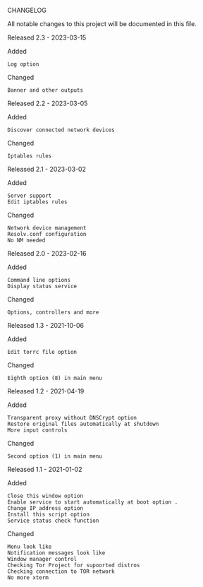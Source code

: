 CHANGELOG

All notable changes to this project will be documented in this file.

Released
2.3 - 2023-03-15

Added

    Log option

Changed

    Banner and other outputs



Released
2.2 - 2023-03-05

Added

    Discover connected network devices

Changed

    Iptables rules



Released
2.1 - 2023-03-02

Added

    Server support
    Edit iptables rules

Changed

    Network device management
    Resolv.conf configuration
    No NM needed



Released
2.0 - 2023-02-16

Added

    Command line options
    Display status service

Changed

    Options, controllers and more
    


Released
1.3 - 2021-10-06

Added

    Edit torrc file option
    

Changed

    Eighth option (8) in main menu
    


Released
1.2 - 2021-04-19

Added

    Transparent proxy without DNSCrypt option
    Restore original files automatically at shutdown
    More input controls
    

Changed

    Second option (1) in main menu
    

Released
1.1 - 2021-01-02


Added

    Close this window option
    Enable service to start automatically at boot option .
    Change IP address option
    Install this script option
    Service status check function

Changed

    Menu look like
    Notification messages look like
    Window manager control
    Checking Tor Project for supoorted distros
    Checking connection to TOR network
    No more xterm
